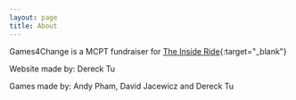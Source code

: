 ```yaml
---
layout: page
title: About
---
```


Games4Change is a MCPT fundraiser for [The Inside Ride](http://www.theinsideride.com/){:target="_blank"}

Website made by: Dereck Tu

Games made by: Andy Pham, David Jacewicz and Dereck Tu

